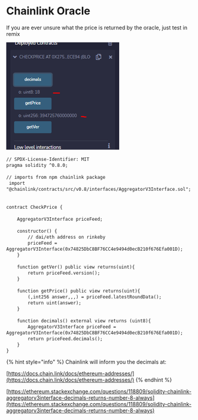 # Chainlink Oracle

If you are ever unsure what the price is returned by the oracle, just test in remix

![DAi/WETH pricefeed returns](<../../.gitbook/assets/image (89).png>)

```solidity
// SPDX-License-Identifier: MIT
pragma solidity ^0.8.0;

// imports from npm chainlink package
 import "@chainlink/contracts/src/v0.8/interfaces/AggregatorV3Interface.sol";


contract CheckPrice {
      
    AggregatorV3Interface priceFeed;

    constructor() {
        // dai/eth address on rinkeby
        priceFeed = AggregatorV3Interface(0x74825DbC8BF76CC4e9494d0ecB210f676Efa001D);
    }

    function getVer() public view returns(uint){
        return priceFeed.version();
    }

    function getPrice() public view returns(uint){
        (,int256 answer,,,) = priceFeed.latestRoundData();
        return uint(answer);  
    }

    function decimals() external view returns (uint8){
        AggregatorV3Interface priceFeed = AggregatorV3Interface(0x74825DbC8BF76CC4e9494d0ecB210f676Efa001D);
        return priceFeed.decimals();
    }
}
```

{% hint style="info" %}
Chainlink will inform you the decimals at:

[https://docs.chain.link/docs/ethereum-addresses/](https://docs.chain.link/docs/ethereum-addresses/)
{% endhint %}

[https://ethereum.stackexchange.com/questions/118809/solidity-chainlink-aggregatorv3interface-decimals-returns-number-8-always](https://ethereum.stackexchange.com/questions/118809/solidity-chainlink-aggregatorv3interface-decimals-returns-number-8-always)
